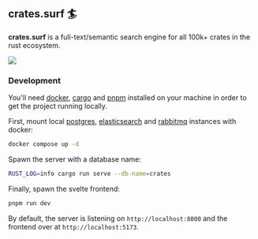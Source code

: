 ## crates.surf 🏄

**crates.surf** is a full-text/semantic search engine for all 100k+ crates in
the rust ecosystem.

![](https://github.com/terror/crates.surf/assets/31192478/06bfb588-74a2-4cab-8b6e-3056bb669fb9)

### Development

You'll need [docker](https://www.docker.com/),
[cargo](https://doc.rust-lang.org/cargo/) and [pnpm](https://pnpm.io/) installed
on your machine in order to get the project running locally.

First, mount local [postgres](https://www.postgresql.org/),
[elasticsearch](https://www.elastic.co/?ultron=B-Stack-Trials-AMER-CA-Exact&gambit=Stack-Core&blade=adwords-s&hulk=paid&Device=c&thor=elasticsearch)
and
[rabbitmq](https://www.cloudamqp.com/blog/part1-rabbitmq-for-beginners-what-is-rabbitmq.html)
instances with docker:

```bash
docker compose up -d
```

Spawn the server with a database name:

```bash
RUST_LOG=info cargo run serve --db-name=crates
```

Finally, spawn the svelte frontend:

```bash
pnpm run dev
```

By default, the server is listening on `http://localhost:8000` and the frontend
over at `http://localhost:5173`.
